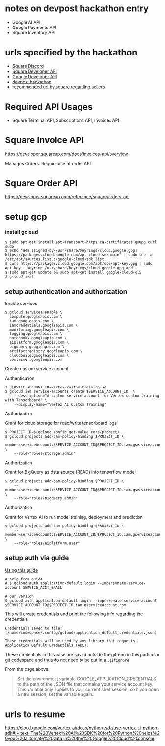 # notes on devpost hackathon entry

* Google AI API
* Google Payments API
* Square Inventory API

# urls specified by the hackathon

* [Square Discord](https://discord.gg/squaredev)
* [Square Developer API](https://developer.squareup.com/)
* [Google Developer API](https://developers.google.com/focus/ai-development)
* [devpost hackathon](https://square-google-ai.devpost.com/)
* [recommended url by square regarding sellers](https://www.sellercommunity.com/t5/Developer-Discussions/bd-p/developers)


# Required API Usages

* Square Terminal API, Subscriptions API, Invoices API

# Square Invoice API 

https://developer.squareup.com/docs/invoices-api/overview

Manages Orders.  Require use of order API

# Square Order API

https://developer.squareup.com/reference/square/orders-api


# setup gcp

### install gcloud 

```
$ sudo apt-get install apt-transport-https ca-certificates gnupg curl sudo
$ echo "deb [signed-by=/usr/share/keyrings/cloud.google.gpg] https://packages.cloud.google.com/apt cloud-sdk main" | sudo tee -a /etc/apt/sources.list.d/google-cloud-sdk.list
$ curl https://packages.cloud.google.com/apt/doc/apt-key.gpg | sudo apt-key --keyring /usr/share/keyrings/cloud.google.gpg add -
$ sudo apt-get update && sudo apt-get install google-cloud-cli
$ gcloud init
```

## setup authentication and authorization

Enable services

```
$ gcloud services enable \
  compute.googleapis.com \
  iam.googleapis.com \
  iamcredentials.googleapis.com \
  monitoring.googleapis.com \
  logging.googleapis.com \
  notebooks.googleapis.com \
  aiplatform.googleapis.com \
  bigquery.googleapis.com \
  artifactregistry.googleapis.com \
  cloudbuild.googleapis.com \
  container.googleapis.com
```

Create custom service account

Authentication

```
$ SERVICE_ACCOUNT_ID=vertex-custom-training-sa
$ gcloud iam service-accounts create $SERVICE_ACCOUNT_ID  \
    --description="A custom service account for Vertex custom training with Tensorboard" \
    --display-name="Vertex AI Custom Training"
```
Authorization

Grant for cloud storage for read/write tensorboard logs

```
$ PROJECT_ID=$(gcloud config get-value core/project)
$ gcloud projects add-iam-policy-binding $PROJECT_ID \
    --member=serviceAccount:$SERVICE_ACCOUNT_ID@$PROJECT_ID.iam.gserviceaccount.com \
    --role="roles/storage.admin"
```

Authorization

Grant for BigQuery as data source (READ) into tensorflow model

```
$ gcloud projects add-iam-policy-binding $PROJECT_ID \
    --member=serviceAccount:$SERVICE_ACCOUNT_ID@$PROJECT_ID.iam.gserviceaccount.com \
    --role="roles/bigquery.admin"
```
Authorization

Grant for Vertex AI to run model training, deployment and prediction

```
$ gcloud projects add-iam-policy-binding $PROJECT_ID \
    --member=serviceAccount:$SERVICE_ACCOUNT_ID@$PROJECT_ID.iam.gserviceaccount.com \
    --role="roles/aiplatform.user"
```

## setup auth via guide

[Using this guide](https://cloud.google.com/docs/authentication/provide-credentials-adc#how-to)

```
# orig from guide
# $ gcloud auth application-default login --impersonate-service-account SERVICE_ACCT_EMAIL

# our version
$ gcloud auth application-default login --impersonate-service-account $SERVICE_ACCOUNT_ID@$PROJECT_ID.iam.gserviceaccount.com

```

This will create credentials and print the following info regarding the credentials:

```
Credentials saved to file: [/home/codespace/.config/gcloud/application_default_credentials.json]

These credentials will be used by any library that requests Application Default Credentials (ADC).
```
These credentials in this case are saved outside the gitrepo in this particular git codespace and thus
do not need to be put in a `.gitignore`

From the page above:


> Set the environment variable GOOGLE_APPLICATION_CREDENTIALS to the path of the JSON file that contains your service account key. This variable only applies to your current shell session, so if you open a new session, set the variable again.

# urls to resume

https://cloud.google.com/vertex-ai/docs/python-sdk/use-vertex-ai-python-sdk#:~:text=The%20Vertex%20AI%20SDK%20for%20Python%20helps%20you%20automate%20data,in%20the%20Google%20Cloud%20console.

